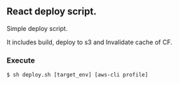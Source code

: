 ## React deploy script.

Simple deploy script.

It includes build, deploy to s3 and Invalidate cache of CF.

### Execute
`$ sh deploy.sh [target_env] [aws-cli profile]`

